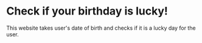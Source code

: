 # Check if your birthday is lucky!
   This website takes user's date of birth and checks if it is a lucky day for the user.